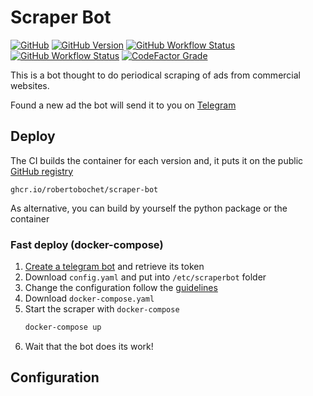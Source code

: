 # Scraper Bot

[![GitHub](https://img.shields.io/github/license/RobertoBochet/scraper-bot?style=flat-square)](https://github.com/RobertoBochet/scraper-bot)
[![GitHub Version](https://img.shields.io/github/v/tag/RobertoBochet/scraper-bot?label=version&style=flat-square)](https://github.com/RobertoBochet/scraper-bot)
[![GitHub Workflow Status](https://img.shields.io/github/workflow/status/RobertoBochet/scraper-bot/test-code?label=test%20code&style=flat-square)](https://github.com/RobertoBochet/scraper-bot)
[![GitHub Workflow Status](https://img.shields.io/github/workflow/status/RobertoBochet/scraper-bot/build-container?label=build%20container&style=flat-square)](https://github.com/RobertoBochet/scraper-bot/pkgs/container/scraper-bot)
[![CodeFactor Grade](https://img.shields.io/codefactor/grade/github/RobertoBochet/scraper-bot?style=flat-square)](https://www.codefactor.io/repository/github/robertobochet/scraper-bot)

This is a bot thought to do periodical scraping of ads from commercial websites.

Found a new ad the bot will send it to you on [Telegram](https://telegram.org)

## Deploy

The CI builds the container for each version and, it puts it on the public [GitHub registry](https://ghcr.io/robertobochet/scraper-bot)
```
ghcr.io/robertobochet/scraper-bot
```

As alternative, you can build by yourself the python package or the container

### Fast deploy (docker-compose)

1. [Create a telegram bot](https://core.telegram.org/bots#3-how-do-i-create-a-bot) and retrieve its token
2. Download `config.yaml` and put into `/etc/scraperbot` folder
3. Change the configuration follow the [guidelines](#configuration)
4. Download `docker-compose.yaml`
5. Start the scraper with `docker-compose`
    ```bash
    docker-compose up
    ```
6. Wait that the bot does its work!

## Configuration
